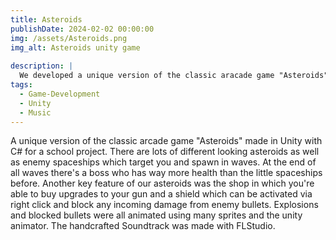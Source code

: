 ```yaml
---
title: Asteroids
publishDate: 2024-02-02 00:00:00
img: /assets/Asteroids.png
img_alt: Asteroids unity game 
 
description: |
  We developed a unique version of the classic aracade game "Asteroids" with a special set of assets and a handmade soundtrack
tags:
  - Game-Development
  - Unity
  - Music
---
```


A unique version of the classic arcade game "Asteroids" made in Unity with C# for a school project.
There are lots of different looking asteroids as well as enemy spaceships which target you and spawn in waves.
At the end of all waves there's a boss who has way more health than the little spaceships before.
Another key feature of our asteroids was the shop in which you're able to buy upgrades to your gun and a shield which can be activated via right click and block any incoming damage from enemy bullets.
Explosions and blocked bullets were all animated using many sprites and the unity animator.
The handcrafted Soundtrack was made with FLStudio.

